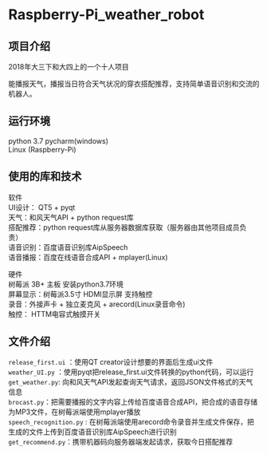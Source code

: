 # Raspberry-Pi_weather_robot


项目介绍
----
2018年大三下和大四上的一个十人项目  

能播报天气，播报当日符合天气状况的穿衣搭配推荐，支持简单语音识别和交流的机器人。

运行环境
---
python 3.7 
pycharm(windows)  
Linux (Raspberry-Pi)  

使用的库和技术
----
软件  
UI设计： QT5 + pyqt  
天气：和风天气API  + python request库  
搭配推荐：python request库从服务器数据库获取（服务器由其他项目成员负责）  
语音识别：百度语音识别库AipSpeech  
语音播报：百度在线语音合成API + mplayer(Linux)  


硬件  
树莓派 3B+ 主板  安装python3.7环境  
屏幕显示：树莓派3.5寸 HDMI显示屏 支持触控  
录音：外接声卡 + 独立麦克风 + arecord(Linux录音命令)  
触控： HTTM电容式触摸开关  


文件介绍
----
`release_first.ui`  ：使用QT creator设计想要的界面后生成ui文件
`weather_UI.py` ：使用pyqt把release_first.ui文件转换的python代码，可以运行
`get_weather.py`: 向和风天气API发起查询天气请求，返回JSON文件格式的天气信息  
`brocast.py`：把需要播报的文字内容上传给百度语音合成API，把合成的语音存储为MP3文件，在树莓派端使用mplayer播放  
`speech_recognition.py` : 在树莓派端使用arecord命令录音并生成文件保存，把生成的文件上传到百度语音识别库AipSpeech进行识别  
`get_recommend.py`：携带机器码向服务器端发起请求，获取今日搭配推荐





